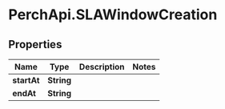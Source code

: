# PerchApi.SLAWindowCreation

## Properties
Name | Type | Description | Notes
------------ | ------------- | ------------- | -------------
**startAt** | **String** |  | 
**endAt** | **String** |  | 


